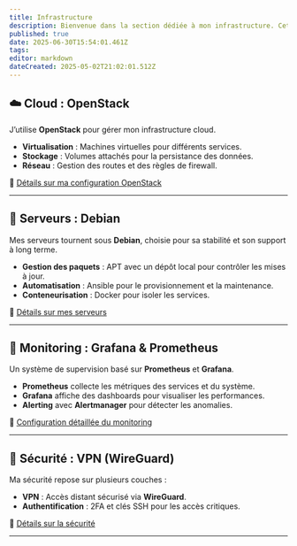 ```yaml
---
title: Infrastructure
description: Bienvenue dans la section dédiée à mon infrastructure. Cette page décrit les composants principaux que j’utilise pour héberger et gérer mes services.
published: true
date: 2025-06-30T15:54:01.461Z
tags: 
editor: markdown
dateCreated: 2025-05-02T21:02:01.512Z
---
```


## ☁️ Cloud : OpenStack

J’utilise **OpenStack** pour gérer mon infrastructure cloud.  
- **Virtualisation** : Machines virtuelles pour différents services.  
- **Stockage** : Volumes attachés pour la persistance des données.  
- **Réseau** : Gestion des routes et des règles de firewall.

📂 [Détails sur ma configuration OpenStack](cloud.md)

---

## 🔧 Serveurs : Debian

Mes serveurs tournent sous **Debian**, choisie pour sa stabilité et son support à long terme.  
- **Gestion des paquets** : APT avec un dépôt local pour contrôler les mises à jour.  
- **Automatisation** : Ansible pour le provisionnement et la maintenance.  
- **Conteneurisation** : Docker pour isoler les services.  

📂 [Détails sur mes serveurs](serveurs.md)

---

## 🚀 Monitoring : Grafana & Prometheus

Un système de supervision basé sur **Prometheus** et **Grafana**.  
- **Prometheus** collecte les métriques des services et du système.  
- **Grafana** affiche des dashboards pour visualiser les performances.  
- **Alerting** avec **Alertmanager** pour détecter les anomalies.

📂 [Configuration détaillée du monitoring](monitoring.md)

---

## 🔐 Sécurité : VPN (WireGuard)

Ma sécurité repose sur plusieurs couches :  
- **VPN** : Accès distant sécurisé via **WireGuard**.  
- **Authentification** : 2FA et clés SSH pour les accès critiques.  

📂 [Détails sur la sécurité](securite.md)

---